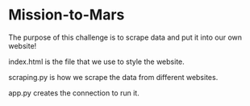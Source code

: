 # Mission-to-Mars

The purpose of this challenge is to scrape data and put it into our own website! 

index.html is the file that we use to style the website.

scraping.py is how we scrape the data from different websites. 

app.py creates the connection to run it. 
